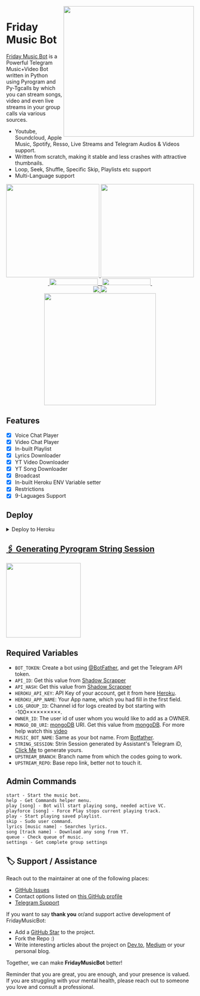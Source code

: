 <img src="https://telegra.ph/file/f94c840f80c54492f6d8c.jpg" align="right" width="350" height="350"/>

# Friday Music Bot 

[Friday Music Bot](https://github.com/ShadowKing9/FridayMusicBot) is a Powerful Telegram Music+Video Bot written in Python using Pyrogram and Py-Tgcalls by which you can stream songs, video and even live streams in your group calls via various sources.

* Youtube, Soundcloud, Apple Music, Spotify, Resso, Live Streams and Telegram Audios & Videos support.
* Written from scratch, making it stable and less crashes with attractive thumbnails.
* Loop, Seek, Shuffle, Specific Skip, Playlists etc support
* Multi-Language support


<p align="center">
  <a href="https://www.python.org">
    <img src="http://ForTheBadge.com/images/badges/made-with-python.svg" width ="250">
  </a>
  <a href="https://t.me/ShadowKing9o">
    <img src="https://telegra.ph/file/93a7e33b65dc93349c0be.jpg" width="250">
  </a><br>
  <a href="https://t.me/ShadowsArena">
    &nbsp;<img src="https://img.shields.io/badge/Shadow%20Arena-Channel-blue?style=plastic&logo=Telegram" width="130" height="18">&nbsp;
  </a>
  <a href="https://t.me/+9Zhp_GdQVctiNjc1">
    &nbsp;<img src="https://img.shields.io/badge/Movie%20Addaa-Group-blue?style=plastic&logo=Telegram" width="130" height="18">&nbsp;
  </a>
  <br>
  <a href="https://github.com/ShadowKing9/FridayMusicBot/stargazers">
    <img src="https://img.shields.io/github/stars/ShadowKing9/FridayMusicBot?style=social">
  </a>
  <a href="https://github.com/ShadowKing9/FridayMusicBot/fork">
    <img src="https://img.shields.io/github/forks/ShadowKing9/FridayMusicBot?label=Fork&style=social">
  </a>  
  <br>
  <a href="https://youtube.com/channel/UCqVIzF-2AhO_pY4uo8Rr5Hg">
    <img src="https://img.shields.io/badge/Subscribe-Shadow%20Arena-%23FA0606?style=for-the-badge&logo=Youtube" width="300">
  </a>
</p>

## Features
- [x] Voice Chat Player
- [x] Video Chat Player
- [x] In-built Playlist
- [x] Lyrics Downloader
- [x] YT Video Downloader
- [x] YT Song Downloader
- [x] Broadcast
- [x] In-built Heroku ENV Variable setter
- [x] Restrictions
- [x] 9-Laguages Support

## Deploy

<details><summary>Deploy to Heroku</summary>
<p>
<br>
<a href="https://heroku.com/deploy?template=https://github.com/ShadowKing9/FridayMusicBot">
  <img src="https://www.herokucdn.com/deploy/button.svg" alt="Deploy">
</p>
</details>

## 🖇 Generating Pyrogram String Session

<p>
<a href="https://replit.com/@ShadowKing9o/Friday-Music-Bot?v=1"><img src="https://img.shields.io/badge/Generate%20On%20Replit-black?style=for-the-badge&logo=replit" width="200""/></a>
</p>

## Required Variables
* `BOT_TOKEN`: Create a bot using [@BotFather](https://telegram.dog/BotFather), and get the Telegram API token.
* `API_ID`: Get this value from [Shadow Scrapper](https://t.me/ShadowScrapperBot)
* `API_HASH`: Get this value from [Shadow Scrapper](https://t.me/ShadowScrapperBot)
* `HEROKU_API_KEY`: API Key of your account, get it from here [Heroku](https://dashboard.heroku.com/account).
* `HEROKU_APP_NAME`: Your App name, which you had fill in the first field. 
* `LOG_GROUP_ID`: Channel id for logs created by bot starting with -100××××××××××.
* `OWNER_ID`: The user id of user whom you would like to add as a OWNER.
* `MONGO_DB_URI`: [mongoDB](https://www.mongodb.com) URI. Get this value from [mongoDB](https://www.mongodb.com). For more help watch this [video](https://youtu.be/ttX4OEYwpCQ)
* `MUSIC_BOT_NAME`: Same as your bot name. From [Botfather](https://t.me/Botfather). 
* `STRING_SESSION`: Strin Session generated by Assistant's Telegram iD, [Click Me](https://replit.com/@ShadowKing9o/Friday-Music-Bot?v=1) to generate yours. 
* `UPSTREAM_BRANCH`: Branch name from which the codes going to work. 
* `UPSTREAM_REPO`: Base repo link, better not to touch it. 

## Admin Commands
```
start - Start the music bot. 
help - Get Commands helper menu. 
play [song] - Bot will start playing song, needed active VC. 
playforce [song] - Force Play stops current playing track. 
play - Start playing saved playlist. 
skip - Sudo user command. 
lyrics [music name] - Searches lyrics. 
song [track name] - Download any song from YT. 
queue - Check queue of music. 
settings - Get complete group settings
```
  
## 🏷 Support / Assistance

Reach out to the maintainer at one of the following places:

- [GitHub Issues](https://github.com/ShadowKing9/FridayMusicBot/issues/new?assignees=&labels=question&template=SUPPORT_QUESTION.md&title=support%3A+)
- Contact options listed on [this GitHub profile](https://github.com/MasterShad0w)
- [Telegram Support](https://t.me/ShadowsArena)

If you want to say **thank you** or/and support active development of FridayMusicBot:

- Add a [GitHub Star](https://github.com/ShadowKing9/FridayMusicBot) to the project.
- Fork the Repo :)
- Write interesting articles about the project on [Dev.to](https://dev.to/), [Medium](https://medium.com/) or your personal blog.

Together, we can make **FridayMusicBot** better!

Reminder that you are great, you are enough, and your presence is valued. If you are struggling with your mental health, please reach out to someone you love and consult a professional.
